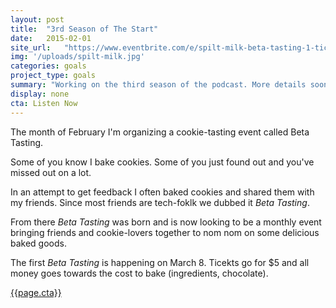 ```yaml
---
layout: post
title:  "3rd Season of The Start"
date:   2015-02-01
site_url:   "https://www.eventbrite.com/e/spilt-milk-beta-tasting-1-tickets-5659271032"
img: '/uploads/spilt-milk.jpg'
categories: goals
project_type: goals
summary: "Working on the third season of the podcast. More details soon!"
display: none
cta: Listen Now
---
```

The month of February I'm organizing a cookie-tasting event called Beta Tasting.

Some of you know I bake cookies. Some of you just found out and you've missed out on a lot. 


In an attempt to get feedback I often baked cookies and shared them with my friends. Since most friends are tech-foklk we dubbed it *Beta Tasting*.

From there *Beta Tasting* was born and is now looking to be a monthly event bringing friends and cookie-lovers together to nom nom on some delicious baked goods. 

The first *Beta Tasting* is happening on March 8. Ticekts go for $5 and all money goes towards the cost to bake (ingredients, chocolate).

<a href="{{page.site_url}}" class="btn btn-project" target="_blank">{{page.cta}}</a>